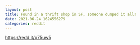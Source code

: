 ```yaml
--- 
layout: post 
title: Found in a thrift shop in SF, someone dumped it all! 
date: 2021-06-24 1624556279 
categories: reddit 
--- 
```

https://redd.it/o75uw5